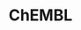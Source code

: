 ---
layout: default
bigquery: https://console.cloud.google.com/bigquery?p=patents-public-data&d=ebi_chembl&page=dataset
citation: '"The ChEMBL database in 2017." Anna Gaulton, Anne Hersey, Michał Nowotka,
  A Patrícia Bento, Jon Chambers, David Mendez, Prudence Mutowo, Francis Atkinson,
  Louisa J Bellis, Elena Cibrián-Uhalte, Mark Davies, Nathan Dedman, Anneli Karlsson,
  María Paula Magariños, John P Overington, George Papadatos, Ines Smit, Andrew R
  Leach Nucleic acids Research (2017) 45 (Database Issue), D945-D954'
contributors: European Bioinformatics Institute
cost: None
description: ChEMBL Data is a manually curated database of small molecules used in
  drug discovery, including information about existing patented drugs.
documentation: 'schema: https://www.ebi.ac.uk/chembl/db_schema


  '
last_edit: 04/11/2022, 09:02:01
location: https://console.cloud.google.com/marketplace/product/google_patents_public_datasets/chembl
maintained_by: EMBL-EBI, an outstation of European Molecular Biology Laboratory
related_publications: '

  ChEMBL: towards direct deposition of bioassay data.


  Mendez D, Gaulton A, Bento AP, Chambers J, De Veij M, Félix E, Magariños MP, Mosquera
  JF, Mutowo P, Nowotka M, Gordillo-Marañón M, Hunter F, Junco L, Mugumbate G, Rodriguez-Lopez
  M, Atkinson F, Bosc N, Radoux CJ, Segura-Cabrera A, Hersey A, Leach AR.


  — Nucleic Acids Res. 2019; 47(D1):D930-D940. doi: 10.1093/nar/gky1075

  '
schema_fields:
- curated_by
- protein_class_id
- standard_value
- last_page
- l3
- species_group_flag
- level3_description
- domain_id
- parameter_type
- src_compound_id
- doc_type
- version
- country
- class_type
- job_id
- variant_id
- doi
- standard_upper_value
- hbd
- assay_test_type
- acd_logd
- level2_description
- indication_class
- mol_irac_id
- relationship_type
- status
- innovator_company
- ddd_units
- ad_type
- alert_name
- parent_id
- heavy_atoms
- cx_logp
- drug_product_flag
- patent_no
- sitecomp_id
- usan_stem_id
- standard_inchi_key
- source_domain_id
- assay_tissue
- uo_units
- short_name
- related_tid
- selectivity_comment
- qed_weighted
- prodrug
- issue
- warning_class
- prediction_method
- mc_tax_id
- standard_type
- approval_date
- bto_id
- biocomp_id
- result_flag
- warning_type
- synonyms
- priority
- mc_target_type
- ddd_comment
- assay_subcellular_fraction
- alert_id
- published_units
- compsyn_id
- acd_logp
- db_source
- path
- nda_type
- therapeutic_flag
- year
- published_type
- ddd_admr
- efo_term
- cx_most_bpka
- atc_code
- usan_stem
- ddd_value
- usan_year
- chembl_id
- bei
- polymer_flag
- isoform
- enzyme_name
- cell_source_tissue
- ass_cls_map_id
- orig_description
- max_phase_for_ind
- cell_source_tax_id
- comp_class_id
- warning_country
- metabolite_record_id
- mechanism_of_action
- abstract
- mechanism_comment
- co_stem_id
- targcomp_id
- standard_relation
- pref_name
- tax_id
- drug_substance_flag
- src_description
- entity_type
- ddd_id
- standard_text_value
- authors
- pathway_id
- cell_id
- assay_id
- assay_desc
- met_id
- bao_format
- full_mwt
- topical
- tissue_id
- set_name
- published_relation
- start_position
- standard_flag
- chebi_par_id
- parent_go_id
- mutation
- action_type
- cpd_str_alert_id
- level1_description
- potential_duplicate
- level5
- component_id
- company
- acd_most_bpka
- helm_notation
- alogp
- assay_source
- drug_record_id
- dosed_ingredient
- mc_target_name
- aidx
- num_ro5_violations
- domain_name
- hrac_code
- db_version
- cell_source_organism
- hrac_class_id
- subgroup
- res_stem_id
- l7
- component_synonym
- source
- ref_id
- applicant_full_name
- l8
- comments
- text_value
- who_name
- withdrawn_year
- rgid
- molsyn_id
- toid
- lle
- caloha_id
- mol_atc_id
- active_ingredient
- stem
- stem_class
- parenteral
- uberon_id
- cx_most_apka
- site_residues
- targrel_id
- src_short_name
- volume
- inorganic_flag
- standard_inchi
- mec_id
- std_act_id
- go_id
- availability_type
- updated_by
- tbl
- mesh_id
- data_validity_comment
- cellosaurus_id
- oral
- level4
- usan_stem_definition
- dosage_form
- prod_pat_id
- homologue
- description
- warnref_id
- irac_code
- idx
- l5
- syn_type
- metref_id
- definition
- cell_ontology_id
- previous_company
- accession
- target_type
- compd_id
- psa
- log_id
- mw_monoisotopic
- hba
- label
- met_comment
- max_phase
- withdrawn_class
- pubmed_id
- entity_id
- class_level
- site_id
- canonical_smiles
- domain_type
- activity_id
- normal_range_min
- product_id
- relationship
- hbd_lipinski
- cl_lincs_id
- warning_year
- stat
- ap_id
- first_page
- upper_value
- assay_type
- sei
- downgraded
- major_class
- molfile
- route
- mw_freebase
- updated_on
- aromatic_rings
- research_stem
- comp_go_id
- cx_logd
- structure_type
- assay_param_id
- tid_fixed
- mol_hrac_id
- organism
- sequence
- bao_endpoint
- parameter_value
- indref_id
- ref_url
- bao_id
- smarts
- name
- direct_interaction
- cell_description
- mc_organism
- activity_count
- target_mapping
- protein_class_desc
- black_box_warning
- mecref_id
- molecular_mechanism
- usan_substem
- site_name
- target_desc
- creation_date
- molecular_species
- withdrawn_reason
- predbind_id
- enzyme_tid
- annotation
- l2
- clo_id
- patent_expire_date
- mc_target_accession
- molregno
- withdrawn_country
- num_alerts
- doc_id
- domain_description
- mol_frac_id
- relationship_desc
- smid
- warning_description
- actsm_id
- chirality
- level2
- src_id
- pathway_key
- l1
- component_type
- l6
- num_lipinski_ro5_violations
- protein_class_synonym
- alert_set_id
- l4
- efo_id
- relation
- ro3_pass
- curation_comment
- tid
- type
- submission_date
- level4_description
- src_assay_id
- value
- patent_use_code
- normal_range_max
- publication_number
- formulation_id
- journal
- assay_strain
- qudt_units
- assay_category
- trade_name
- cidx
- published_value
- ref_type
- assay_tax_id
- assay_cell_type
- units
- active_molregno
- natural_product
- as_id
- ingredient
- parent_type
- ridx
- compound_name
- level3
- frac_code
- rtb
- cell_name
- molecule_type
- who_extra
- substrate_record_id
- activity_comment
- confidence_score
- record_id
- frac_class_id
- mesh_heading
- standard_units
- first_in_class
- confidence
- full_molformula
- strength
- delist_flag
- binding_site_comment
- warning_id
- compound_key
- end_position
- patent_id
- level1
- assay_class_id
- title
- aspect
- acd_most_apka
- sequence_md5sum
- pchembl_value
- parent_molregno
- irac_class_id
- hba_lipinski
- le
- protclasssyn_id
- last_active
- assay_organism
- oc_id
- disease_efficacy
- met_conversion
- first_approval
- withdrawn_flag
- drugind_id
shortname: chembl
tags:
- biotechnology
- health
- chemical
- bioinformatics
- medical
terms_of_use: CC BY-SA 3.0
title: ChEMBL
uuid: e232a192-965c-4ec9-904c-155b6dfe56c5
---